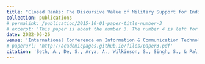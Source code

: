 ```yaml
---
title: "Closed Ranks: The Discursive Value of Military Support for Indian Politicians on Social Media"
collection: publications
# permalink: /publication/2015-10-01-paper-title-number-3
# excerpt: 'This paper is about the number 3. The number 4 is left for future work.'
date: 2022-06-26
venue: 'International Conference on Information & Communication Technologies and Development, 2022'
# paperurl: 'http://academicpages.github.io/files/paper3.pdf'
citation: 'Seth, A., De, S., Arya, A., Wilkinson, S., Singh, S., & Pal, J. (2022, June). Closed Ranks: The Discursive Value of Military Support for Indian Politicians on Social Media. In Proceedings of the 2022 International Conference on Information and Communication Technologies and Development (pp. 1-11).'
---
```

<!-- This paper is about the number 3. The number 4 is left for future work.[Download paper here](http://academicpages.github.io/files/paper3.pdf)
Recommended citation: Your Name, You. (2015). "Paper Title Number 3." <i>Journal 1</i>. 1(3). -->